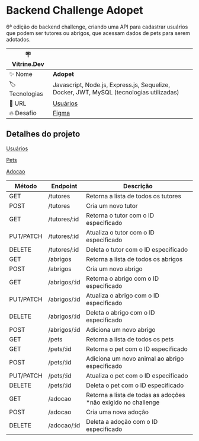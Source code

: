 # Backend Challenge Adopet 

6ª edição do backend challenge, criando uma API para cadastrar usuários que podem ser tutores ou abrigos, que acessam dados de pets para serem adotados.

| :placard: Vitrine.Dev |     |
| -------------  | --- |
| :sparkles: Nome        | **Adopet**
| :label: Tecnologias | Javascript, Node.js, Express.js, Sequelize, Docker, JWT, MySQL (tecnologias utilizadas)
| :rocket: URL         | [Usuários](https://documenter.getpostman.com/view/10265749/2s93XyTNG8#b3861b0f-6937-4c97-ae30-e84abcb5c16d)
| :fire: Desafio     | [Figma](https://www.figma.com/file/TlfkDoIu8uyjZNla1T8TpH/Challenge---Adopet?node-id=518-11&t=S6FjzyI1Jy0DBVpI-0)

## Detalhes do projeto

[Usuários](https://documenter.getpostman.com/view/10265749/2s93XyTNG8#b3861b0f-6937-4c97-ae30-e84abcb5c16d)

[Pets](https://documenter.getpostman.com/view/10265749/2s93XyTNGB)

[Adocao](https://documenter.getpostman.com/view/10265749/2s93XyTNQy)


| Método | Endpoint | Descrição |
| --- | --- | --- |
| GET | /tutores | Retorna a lista de todos os tutores |
| POST | /tutores | Cria um novo tutor |
| GET | /tutores/:id | Retorna o tutor com o ID especificado |
| PUT/PATCH | /tutores/:id | Atualiza o tutor com o ID especificado |
| DELETE | /tutores/:id | Deleta o tutor com o ID especificado |
| GET | /abrigos | Retorna a lista de todos os abrigos |
| POST | /abrigos | Cria um novo abrigo |
| GET | /abrigos/:id | Retorna o abrigo com o ID especificado |
| PUT/PATCH | /abrigos/:id | Atualiza o abrigo com o ID especificado |
| DELETE | /abrigos/:id | Deleta o abrigo com o ID especificado |
| POST | /abrigos/:id | Adiciona um novo abrigo |
| GET | /pets | Retorna a lista de todos os pets |
| GET | /pets/:id | Retorna o pet com o ID especificado |
| POST | /pets/:id | Adiciona um novo animal ao abrigo especificado |
| PUT/PATCH | /pets/:id | Atualiza o pet com o ID especificado |
| DELETE | /pets/:id | Deleta o pet com o ID especificado |
| GET | /adocao | Retorna a lista de todas as adoções *não exigido no challenge |
| POST | /adocao | Cria uma nova adoção |
| DELETE | /adocao/:id | Deleta a adoção com o ID especificado |





